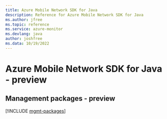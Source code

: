 ```yaml
---
title: Azure Mobile Network SDK for Java
description: Reference for Azure Mobile Network SDK for Java
ms.author: jfree
ms.topic: reference
ms.service: azure-monitor
ms.devlang: java
author: joshfree
ms.data: 10/19/2022
---
```

# Azure Mobile Network SDK for Java - preview

## Management packages - preview
[!INCLUDE [mgmt-packages](mobile-network-mgmt-index.md)]
